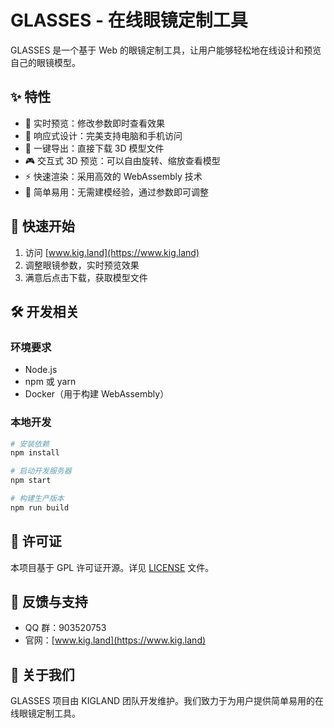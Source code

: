 # GLASSES - 在线眼镜定制工具

GLASSES 是一个基于 Web 的眼镜定制工具，让用户能够轻松地在线设计和预览自己的眼镜模型。

## ✨ 特性

- 🎨 实时预览：修改参数即时查看效果
- 📱 响应式设计：完美支持电脑和手机访问
- 💾 一键导出：直接下载 3D 模型文件
- 🎮 交互式 3D 预览：可以自由旋转、缩放查看模型
- ⚡ 快速渲染：采用高效的 WebAssembly 技术
- 🎯 简单易用：无需建模经验，通过参数即可调整

## 🚀 快速开始

1. 访问 [www.kig.land](https://www.kig.land) 
2. 调整眼镜参数，实时预览效果
3. 满意后点击下载，获取模型文件

## 🛠️ 开发相关

### 环境要求

- Node.js
- npm 或 yarn
- Docker（用于构建 WebAssembly）

### 本地开发

```bash
# 安装依赖
npm install

# 启动开发服务器
npm start

# 构建生产版本
npm run build
```

## 📝 许可证

本项目基于 GPL 许可证开源。详见 [LICENSE](./LICENSE.md) 文件。

## 🤝 反馈与支持

- QQ 群：903520753
- 官网：[www.kig.land](https://www.kig.land)

## 👥 关于我们

GLASSES 项目由 KIGLAND 团队开发维护。我们致力于为用户提供简单易用的在线眼镜定制工具。
